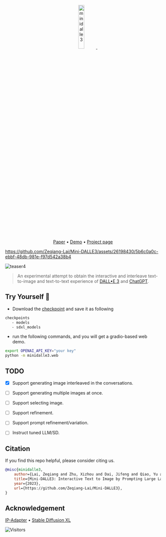 <p align="center">
<a href="https://minidalle3.github.io/">
    <img src="https://github.com/Zeqiang-Lai/Mini-DALLE3/assets/26198430/9594f306-cc1a-4a92-bca2-0c64e8daf9c9" alt="minidalle3" width="19%">
    </a> &ensp; 
</p>

<p align="center">
<a href="https://minidalle3.github.io/static/minidalle3.pdf">Paper</a> •
<a href="http://139.224.23.16:10085/">Demo</a> •
<a href="https://minidalle3.github.io/">Project page</a> 
</p>


https://github.com/Zeqiang-Lai/Mini-DALLE3/assets/26198430/5b6c0a0c-ebbf-48db-981e-f97d542a38b4



![teaser4](https://github.com/Zeqiang-Lai/Mini-DALLE3/assets/26198430/1f17e3c3-6804-4c4e-9266-e902ecedeae8)


> An experimental attempt to obtain the interactive and interleave text-to-image and text-to-text experience of [DALL•E 3](https://openai.com/dall-e-3) and [ChatGPT](https://openai.com/chatgpt).

## Try Yourself 🤗 

- Download the [checkpoint](https://huggingface.co/h94/IP-Adapter) and save it as following 
```bash
checkpoints
   - models
   - sdxl_models
```

- run the following commands, and you will get a gradio-based web demo.

```bash
export OPENAI_API_KEY="your key"
python -m minidalle3.web
```

## TODO

- [x] Support generating image interleaved in the conversations.
- [ ] Support generating multiple images at once.
- [ ] Support selecting image.
- [ ] Support refinement.
- [ ] Support prompt refinement/variation.
- [ ] Instruct tuned LLM/SD.


## Citation

If you find this repo helpful, please consider citing us.

```bibtex
@misc{minidalle3,
    author={Lai, Zeqiang and Zhu, Xizhou and Dai, Jifeng and Qiao, Yu and Wang, Wenhai},
    title={Mini-DALLE3: Interactive Text to Image by Prompting Large Language Models},
    year={2023},
    url={https://github.com/Zeqiang-Lai/Mini-DALLE3},
}
```

## Acknowledgement

[IP-Adapter](https://github.com/tencent-ailab/IP-Adapter) • [Stable Diffusion XL](https://huggingface.co/stabilityai/stable-diffusion-xl-base-1.0)

![Visitors](https://api.visitorbadge.io/api/visitors?path=https%3A%2F%2Fgithub.com%2FZeqiang-Lai%2FMini-DALLE3&countColor=%23263759&style=flat)
